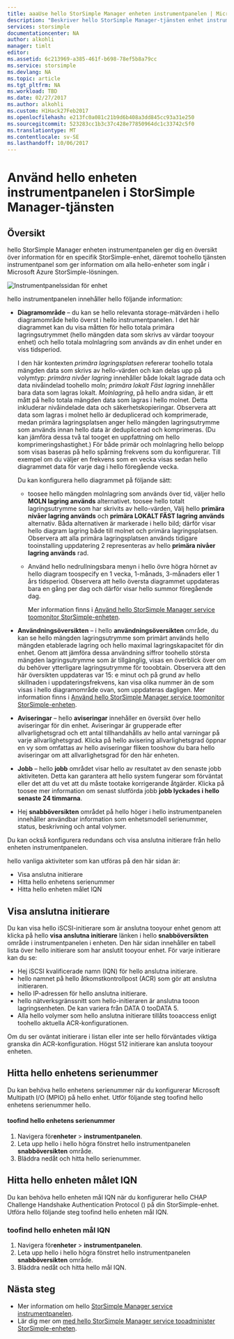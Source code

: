 ```yaml
---
title: aaaUse hello StorSimple Manager enheten instrumentpanelen | Microsoft Docs
description: "Beskriver hello StorSimple Manager-tjänsten enhet instrumentpanelen och hur toouse den tooview storage-mätvärden och anslutna initierare och hitta hello serienummer och IQN."
services: storsimple
documentationcenter: NA
author: alkohli
manager: timlt
editor: 
ms.assetid: 6c213969-a385-461f-b698-78ef5b8a79cc
ms.service: storsimple
ms.devlang: NA
ms.topic: article
ms.tgt_pltfrm: NA
ms.workload: TBD
ms.date: 02/27/2017
ms.author: alkohli
ms.custom: H1Hack27Feb2017
ms.openlocfilehash: e213fc0a081c21b9d6b408a3dd845cc93a31e250
ms.sourcegitcommit: 523283cc1b3c37c428e77850964dc1c33742c5f0
ms.translationtype: MT
ms.contentlocale: sv-SE
ms.lasthandoff: 10/06/2017
---
```

# <a name="use-hello-device-dashboard-in-storsimple-manager-service"></a>Använd hello enheten instrumentpanelen i StorSimple Manager-tjänsten  

## <a name="overview"></a>Översikt
hello StorSimple Manager enheten instrumentpanelen ger dig en översikt över information för en specifik StorSimple-enhet, däremot toohello tjänsten instrumentpanel som ger information om alla hello-enheter som ingår i Microsoft Azure StorSimple-lösningen.

![Instrumentpanelssidan för enhet](./media/storsimple-device-dashboard/StorSimple_DeviceDashbaord1M.png)

hello instrumentpanelen innehåller hello följande information:

* **Diagramområde** – du kan se hello relevanta storage-mätvärden i hello diagramområde hello överst i hello instrumentpanelen. I det här diagrammet kan du visa måtten för hello totala primära lagringsutrymmet (hello mängden data som skrivs av värdar tooyour enhet) och hello totala molnlagring som används av din enhet under en viss tidsperiod.
  
     I den här kontexten *primära lagringsplatsen* refererar toohello totala mängden data som skrivs av hello-värden och kan delas upp på volymtyp: *primära nivåer lagring* innehåller både lokalt lagrade data och data nivåindelad toohello moln; *primära lokalt Fäst lagring* innehåller bara data som lagras lokalt. *Molnlagring*, på hello andra sidan, är ett mått på hello totala mängden data som lagras i hello molnet. Detta inkluderar nivåindelade data och säkerhetskopieringar. Observera att data som lagras i molnet hello är deduplicerad och komprimerade, medan primära lagringsplatsen anger hello mängden lagringsutrymme som används innan hello data är deduplicerad och komprimeras. (Du kan jämföra dessa två tal tooget en uppfattning om hello komprimeringshastighet.) För både primär och molnlagring hello belopp som visas baseras på hello spårning frekvens som du konfigurerar. Till exempel om du väljer en frekvens som en vecka visas sedan hello diagrammet data för varje dag i hello föregående vecka.
  
     Du kan konfigurera hello diagrammet på följande sätt:
  
  * toosee hello mängden molnlagring som används över tid, väljer hello **MOLN lagring används** alternativet. toosee hello totalt lagringsutrymme som har skrivits av hello-värden, Välj hello **primära nivåer lagring används** och **primära LOKALT FÄST lagring används** alternativ. Båda alternativen är markerade i hello bild; därför visar hello diagram lagring både till molnet och primära lagringsplatsen. Observera att alla primära lagringsplatsen används tidigare tooinstalling uppdatering 2 representeras av hello **primära nivåer lagring används** rad.
  * Använd hello nedrullningsbara menyn i hello övre högra hörnet av hello diagram toospecify en 1 vecka, 1-månads, 3-månaders eller 1 års tidsperiod. Observera att hello översta diagrammet uppdateras bara en gång per dag och därför visar hello summor föregående dag.
    
    Mer information finns i [Använd hello StorSimple Manager service toomonitor StorSimple-enheten](storsimple-monitor-device.md).
* **Användningsöversikten** – i hello **användningsöversikten** område, du kan se hello mängden lagringsutrymme som primärt används hello mängden etablerade lagring och hello maximal lagringskapacitet för din enhet. Genom att jämföra dessa användning siffror toohello största mängden lagringsutrymme som är tillgänglig, visas en överblick över om du behöver ytterligare lagringsutrymme för tooobtain. Observera att den här översikten uppdateras var 15: e minut och på grund av hello skillnaden i uppdateringsfrekvens, kan visa olika nummer än de som visas i hello diagramområde ovan, som uppdateras dagligen. Mer information finns i [Använd hello StorSimple Manager service toomonitor StorSimple-enheten](storsimple-monitor-device.md).
* **Aviseringar** – hello **aviseringar** innehåller en översikt över hello aviseringar för din enhet. Aviseringar är grupperade efter allvarlighetsgrad och ett antal tillhandahålls av hello antal varningar på varje allvarlighetsgrad. Klicka på hello avisering allvarlighetsgrad öppnar en vy som omfattas av hello aviseringar fliken tooshow du bara hello aviseringar om att allvarlighetsgrad för den här enheten.
* **Jobb** – hello **jobb** området visar hello av resultatet av den senaste jobb aktiviteten. Detta kan garantera att hello system fungerar som förväntat eller det att du vet att du måste tootake korrigerande åtgärder. Klicka på toosee mer information om senast slutförda jobb **jobb lyckades i hello senaste 24 timmarna**.
* Hej **snabböversikten** området på hello höger i hello instrumentpanelen innehåller användbar information som enhetsmodell serienummer, status, beskrivning och antal volymer.

Du kan också konfigurera redundans och visa anslutna initierare från hello enheten instrumentpanelen.

hello vanliga aktiviteter som kan utföras på den här sidan är:

* Visa anslutna initierare
* Hitta hello enhetens serienummer
* Hitta hello enheten målet IQN

## <a name="view-connected-initiators"></a>Visa anslutna initierare
Du kan visa hello iSCSI-initierare som är anslutna tooyour enhet genom att klicka på hello **visa anslutna initierare** länken i hello **snabböversikten** område i instrumentpanelen i enheten. Den här sidan innehåller en tabell lista över hello initierare som har anslutit tooyour enhet. För varje initierare kan du se:

* Hej iSCSI kvalificerade namn (IQN) för hello anslutna initierare.
* hello namnet på hello åtkomstkontrollpost (ACR) som gör att anslutna initieraren.
* hello IP-adressen för hello anslutna initierare.
* hello nätverksgränssnitt som hello-initieraren är anslutna tooon lagringsenheten. De kan variera från DATA 0 tooDATA 5.
* Alla hello volymer som hello anslutna initierare tillåts tooaccess enligt toohello aktuella ACR-konfigurationen.

Om du ser oväntat initierare i listan eller inte ser hello förväntades viktiga granska din ACR-konfiguration. Högst 512 initierare kan ansluta tooyour enheten.

## <a name="find-hello-device-serial-number"></a>Hitta hello enhetens serienummer
Du kan behöva hello enhetens serienummer när du konfigurerar Microsoft Multipath I/O (MPIO) på hello enhet. Utför följande steg toofind hello enhetens serienummer hello.

#### <a name="toofind-hello-device-serial-number"></a>toofind hello enhetens serienummer
1. Navigera för**enheter** > **instrumentpanelen**.
2. Leta upp hello i hello högra fönstret hello instrumentpanelen **snabböversikten** område.
3. Bläddra nedåt och hitta hello serienummer.

## <a name="find-hello-device-target-iqn"></a>Hitta hello enheten målet IQN
Du kan behöva hello enheten mål IQN när du konfigurerar hello CHAP Challenge Handshake Authentication Protocol () på din StorSimple-enhet. Utföra hello följande steg toofind hello enheten mål IQN.

### <a name="toofind-hello-device-target-iqn"></a>toofind hello enheten mål IQN
1. Navigera för**enheter** > **instrumentpanelen**.
2. Leta upp hello i hello högra fönstret hello instrumentpanelen **snabböversikten** område.
3. Bläddra nedåt och hitta hello mål IQN.

## <a name="next-steps"></a>Nästa steg
* Mer information om hello [StorSimple Manager service instrumentpanelen](storsimple-service-dashboard.md).
* Lär dig mer om [med hello StorSimple Manager service tooadminister StorSimple-enheten](storsimple-manager-service-administration.md).

